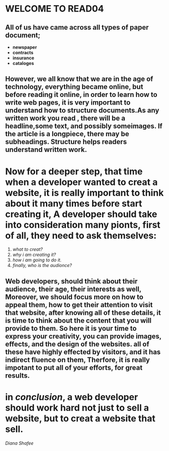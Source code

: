 # WELCOME TO READ04 

## All of us have came across all types of paper document;
- **newspaper**
- **contracts**
- **insurance**
- **cataloges**

## However, we all know that we are in the age of technology, everything became online, but before reading it online,  in order to learn how to write web pages, it is very important to understand how to structure documents.As any written work you read , there will be a headline,some text, and possibly someimages. If the article is a longpiece, there may be subheadings. Structure helps readers understand written work.

# Now for a deeper step, that time when a developer wanted to creat a website, it is really important to think about it many times before start creating it, A developer should take into consideration many pionts, **first** of all, they need to ask themselves: 
1. *what to creat?*
2. *why i am creating it?*
3. *how i am going to do it.*
4. *finally, who is the audionce?* 

## Web developers, should think about their audience, their age, their interests as well, Moreover, we should focus more on how to appeal them, how to get their attention to visit that website, after knowing all of these details, it is time to think about the content that you will provide to them. So here it is your time to express your creativity, you can provide images, effects, and the design of the websites. all of these have highly effected by visitors, and it has indirect fluence on them, Therfore, it is really impotant to put all of your efforts, for great results. 

# in *conclusion*, a web developer should work hard not just to sell a website, but to creat a website that sell. 

*Diana Shafee* 